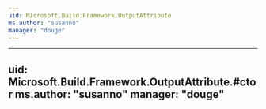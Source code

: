 ```yaml
---
uid: Microsoft.Build.Framework.OutputAttribute
ms.author: "susanno"
manager: "douge"
---
```


---
uid: Microsoft.Build.Framework.OutputAttribute.#ctor
ms.author: "susanno"
manager: "douge"
---
